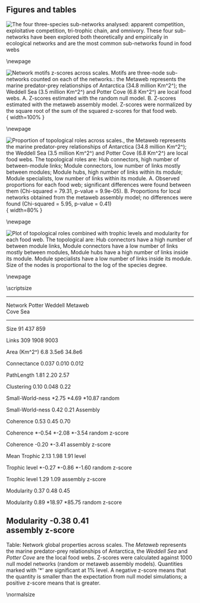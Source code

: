 ## Figures and tables

![The four three-species sub-networks analysed: apparent competition, exploitative competition, tri-trophic chain, and omnivory. These four sub-networks have been explored both theoretically and empirically in ecological networks and are the most common sub-networks found in food webs](Figures/Fig1Motifs.png)

\newpage


![Network motifs z-scores across scales. Motifs are three-node sub-networks counted on each of the networks.: the *Metaweb* represents the marine predator-prey relationships of Antarctica (34.8 million Km^2^); the *Weddell Sea* (3.5 million Km^2^) and *Potter Cove* (6.8 Km^2^) are local food webs. A. Z-scores estimated with the random null model. B. Z-scores estimated with the metaweb assembly model. Z-scores were normalized by the square root of the sum of the squared z-scores for that food web.](Figures/Motif_Zs_ByNetwork.png){ width=100% }

\newpage

![Proportion of topological roles across scales., the *Metaweb* represents the marine predator-prey relationships of Antarctica (34.8 million Km^2^); the *Weddell Sea* (3.5 million Km^2^) and *Potter Cove* (6.8 Km^2^) are local food webs. The topological roles are: *Hub connectors*, high number of between-module links; *Module connectors*, low number of links mostly between modules; *Module hubs*, high number of links within its module; *Module specialists*, low number of links within its module. A. Observed proportions for each food web; significant differences were found between them (Chi-squared = 79.31, p-value = 9.9e-05). B. Proportions for local networks obtained from the metaweb assembly model; no differences were found (Chi-squared = 5.95, p-value = 0.41)](Figures/PropRoles_ByNetwork_Model.png){ width=80% }

\newpage

![Plot of topological roles combined with trophic levels and modularity for each food web. The topological are: *Hub connectors* have a high number of between module links, *Module connectors* have a low number of links mostly between modules,  *Module hubs* have a high number of links inside its module. *Module specialists* have a low number of links inside its module. Size of the nodes is proportional to the log of the species degree.](Figures/AllTopoRoles_TL_MOD.png)

\newpage

\scriptsize

------------------------------------------------
Network             Potter    Weddell   Metaweb  
                      Cove        Sea
----------------- -------- ---------- ----------
Size                   91        437         859  

Links                  309       1908       9003  

Area (Km^2^)           6.8      3.5e6     34.8e6

Connectance          0.037      0.010      0.012 

PathLength            1.81       2.20       2.57  

Clustering            0.10      0.048       0.22 

Small-World-ness     *2.75      *4.69      *10.87
random

Small-World-ness      0.42       0.21
Assembly

Coherence             0.53       0.45       0.70  

Coherence           *-0.54     *-2.08     *-3.54
random 
z-score    

Coherence            -0.20     *-3.41 
assembly
z-score    

Mean Trophic          2.13       1.98       1.91
level         

Trophic level       *-0.27     *-0.86     *-1.60
random
z-score        

Trophic level         1.29       1.09
assembly
z-score        


Modularity            0.37       0.48      0.45 

Modularity            0.89     *18.97    *85.75
random
z-score

Modularity           -0.38       0.41            
assembly 
z-score
------------------------------------------------

Table: Network global properties across scales. The *Metaweb* represents the marine predator-prey relationships of Antarctica, the *Weddell Sea* and *Potter Cove* are the local food webs. Z-scores were calculated against 1000 null model networks (random or metaweb assembly models). Quantities marked with '*' are significant at 1% level. A negative z-score means that the quantity is smaller than the expectation from null model simulations; a positive z-score means that is greater.

\normalsize